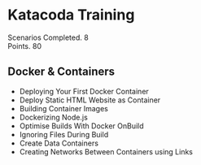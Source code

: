 # Katacoda Training

Scenarios Completed. 8   
Points. 80

## Docker & Containers
- Deploying Your First Docker Container
- Deploy Static HTML Website as Container
- Building Container Images
- Dockerizing Node.js
- Optimise Builds With Docker OnBuild
- Ignoring Files During Build
- Create Data Containers
- Creating Networks Between Containers using Links
